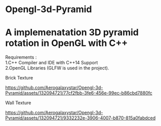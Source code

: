 # Opengl-3d-Pyramid

# A implemenatation 3D pyramid rotation in OpenGL with C++


Requirements :\
1.C++ Compiler and IDE with C++14 Support\
2.OpenGL Libraries (GLFW is used in the project).


Brick Texture

https://github.com/Aerogalaxystar/Opengl-3d-Pyramid/assets/132094721/77cf2fbb-3fe6-456e-99ec-b86cbd7880fc


Wall Texture

https://github.com/Aerogalaxystar/Opengl-3d-Pyramid/assets/132094721/9332232e-3906-4007-b870-815a0fabdced


